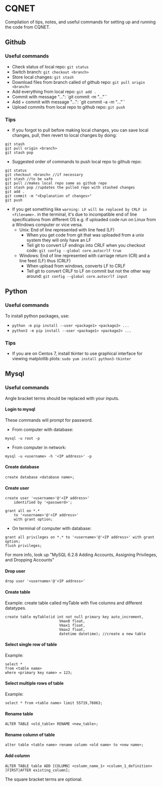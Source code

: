 # CQNET
Compilation of tips, notes, and useful commands for setting up and running the code from CQNET.


## Github
### Useful commands
* Check status of local repo: `git status`
* Switch branch: `git checkout <branch>`
* Store local changes: `git stash`
* Download files from branch called <branch> of github repo: `git pull origin <branch>`
* Add everything from local repo: `git add .`
* Commit with message "...": `git commit -m "..."``
* Add + commit with message "...": `git commit -a -m "..."``
* Upload commits from local repo to github repo: `git push`

### Tips
* If you forgot to pull before making local changes, you can save local changes, pull,
then revert to local changes by doing:
```
git stash
git pull origin <branch>
git stash pop
```
* Suggested order of commands to push local repo to github repo:
```
git status
git checkout <branch> //if necessary
git stash //to be safe
git pull //makes local repo same as github repo
git stash pop //updates the pulled repo with stashed changes
git add .
git commit -m "<Explanation of changes>"
git push
```

* If you get something like `warning: LF will be replaced by CRLF in <filename>.` in the terminal,
it's due to incompatible end of line specifications from different OS e.g. if uploaded code run on Linux
from a Windows computer or vice versa.
  - Unix: End of line represented with line feed (LF)
    - When you get code from git that was uploaded from a unix system they will only have an LF
    - Tell git to convert LF endings into CRLF when you checkout code: `git config --global core.autocrlf true`
  - Windows: End of line represented with carriage return (CR) and a line feed (LF) thus (CRLF)
    - When upload from windows, converts LF to CRLF
    - Tell git to convert CRLF to LF on commit but not the other way around: `git config --global core.autocrlf input`


## Python
### Useful commands
To install python packages, use:
* `python -m pip install --user <package1> <package2> ...`
* `python3 -m pip install --user <package1> <package2> ...`


### Tips
* If you are on Centos 7, install tkinter to use graphical interface for viewing matplotlib plots:
`sudo yum install python3-tkinter`


## Mysql
### Useful commands

Angle bracket terms should be replaced with your inputs.

#### Login to mysql
These commands will prompt for password.

* From computer with database:
```
mysql -u root -p
```

* From computer in network:
```
mysql -u <username> -h '<IP address>' -p
```


#### Create database
```create database <database name>;```

#### Create user
```
create user '<username>'@'<IP address>'
	identified by '<password>';

grant all on *.*
	to '<username>'@'<IP address>'  
	with grant option;
```
* On terminal of computer with database:

```
grant all privileges on *.* to '<username>'@'<IP address>' with grant option;
flush privileges;
```

For more info, look up "MySQL 6.2.8 Adding Accounts, Assigning Privileges, and Dropping Accounts"
#### Drop user

```
drop user '<username>'@'<IP address>'
```


#### Create table
Example: create table called myTable with five columns and different datatypes.

```
create table myTable(id int not null primary key auto_increment,
                         Vmax0 float,
                         Vmax1 float,
                         Vmax2 float,
                         datetime datetime); //create a new table
```

#### Select single row of table
Example:

```
select *
from <table name>
where <primary key name> = 123;
```


#### Select multiple rows of table
Example:

```
select * from <table name> limit 55719,76063;
```

#### Rename table
```
ALTER TABLE <old_table> RENAME <new_table>;
```


#### Rename column of table

```
alter table <table name> rename column <old name> to <new name>;
```

#### Add column

```
ALTER TABLE table ADD [COLUMN] <column_name_1> <column_1_definition> [FIRST|AFTER existing_column];
```
The square bracket terms are optional.
